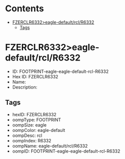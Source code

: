 



Contents
========

* [FZERCLR6332>eagle-default/rcl/R6332](#fzerclr6332eagle-defaultrclr6332)
	* [Tags](#tags)

# FZERCLR6332>eagle-default/rcl/R6332

- ID: FOOTPRINT-eagle-eagle-default-rcl-R6332
- Hex ID: FZERCLR6332
- Name: 
- Description: 

## Tags

- hexID: FZERCLR6332
- oompType: FOOTPRINT
- oompSize: eagle
- oompColor: eagle-default
- oompDesc: rcl
- oompIndex: R6332
- oompName: eagle-default/rcl/R6332
- oompID: FOOTPRINT-eagle-eagle-default-rcl-R6332
